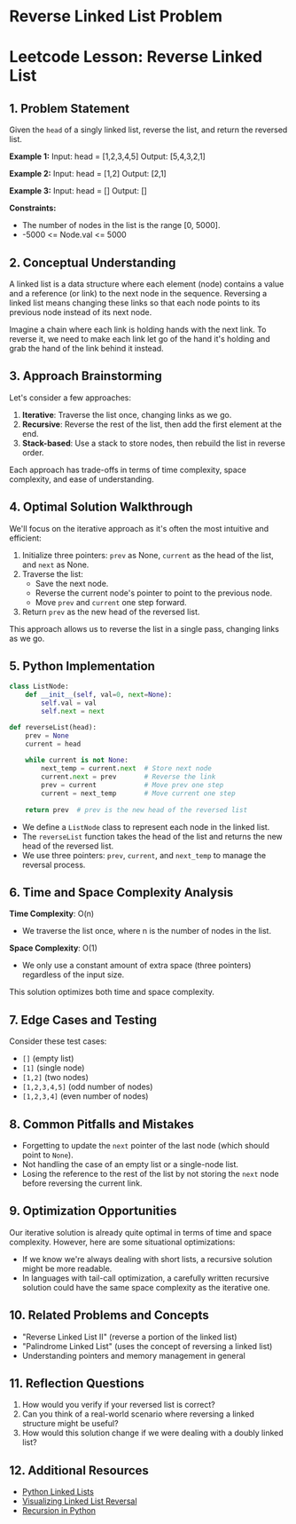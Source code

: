 # Reverse Linked List Problem

# Leetcode Lesson: Reverse Linked List

## 1. Problem Statement

Given the `head` of a singly linked list, reverse the list, and return the reversed list.

**Example 1:**
Input: head = [1,2,3,4,5]
Output: [5,4,3,2,1]

**Example 2:**
Input: head = [1,2]
Output: [2,1]

**Example 3:**
Input: head = []
Output: []

**Constraints:**
- The number of nodes in the list is the range [0, 5000].
- -5000 <= Node.val <= 5000

## 2. Conceptual Understanding

A linked list is a data structure where each element (node) contains a value and a reference (or link) to the next node in the sequence. Reversing a linked list means changing these links so that each node points to its previous node instead of its next node.

Imagine a chain where each link is holding hands with the next link. To reverse it, we need to make each link let go of the hand it's holding and grab the hand of the link behind it instead.

## 3. Approach Brainstorming

Let's consider a few approaches:
1. **Iterative**: Traverse the list once, changing links as we go.
2. **Recursive**: Reverse the rest of the list, then add the first element at the end.
3. **Stack-based**: Use a stack to store nodes, then rebuild the list in reverse order.

Each approach has trade-offs in terms of time complexity, space complexity, and ease of understanding.

## 4. Optimal Solution Walkthrough

We'll focus on the iterative approach as it's often the most intuitive and efficient:

1. Initialize three pointers: `prev` as None, `current` as the head of the list, and `next` as None.
2. Traverse the list:
   - Save the next node.
   - Reverse the current node's pointer to point to the previous node.
   - Move `prev` and `current` one step forward.
3. Return `prev` as the new head of the reversed list.

This approach allows us to reverse the list in a single pass, changing links as we go.

## 5. Python Implementation

```python
class ListNode:
    def __init__(self, val=0, next=None):
        self.val = val
        self.next = next

def reverseList(head):
    prev = None
    current = head
    
    while current is not None:
        next_temp = current.next  # Store next node
        current.next = prev       # Reverse the link
        prev = current            # Move prev one step
        current = next_temp       # Move current one step
    
    return prev  # prev is the new head of the reversed list
```

- We define a `ListNode` class to represent each node in the linked list.
- The `reverseList` function takes the head of the list and returns the new head of the reversed list.
- We use three pointers: `prev`, `current`, and `next_temp` to manage the reversal process.

## 6. Time and Space Complexity Analysis

**Time Complexity**: O(n)
- We traverse the list once, where n is the number of nodes in the list.

**Space Complexity**: O(1)
- We only use a constant amount of extra space (three pointers) regardless of the input size.

This solution optimizes both time and space complexity.

## 7. Edge Cases and Testing

Consider these test cases:
- `[]` (empty list)
- `[1]` (single node)
- `[1,2]` (two nodes)
- `[1,2,3,4,5]` (odd number of nodes)
- `[1,2,3,4]` (even number of nodes)

## 8. Common Pitfalls and Mistakes

- Forgetting to update the `next` pointer of the last node (which should point to `None`).
- Not handling the case of an empty list or a single-node list.
- Losing the reference to the rest of the list by not storing the `next` node before reversing the current link.

## 9. Optimization Opportunities

Our iterative solution is already quite optimal in terms of time and space complexity. However, here are some situational optimizations:
- If we know we're always dealing with short lists, a recursive solution might be more readable.
- In languages with tail-call optimization, a carefully written recursive solution could have the same space complexity as the iterative one.

## 10. Related Problems and Concepts

- "Reverse Linked List II" (reverse a portion of the linked list)
- "Palindrome Linked List" (uses the concept of reversing a linked list)
- Understanding pointers and memory management in general

## 11. Reflection Questions

1. How would you verify if your reversed list is correct?
2. Can you think of a real-world scenario where reversing a linked structure might be useful?
3. How would this solution change if we were dealing with a doubly linked list?

## 12. Additional Resources

- [Python Linked Lists](https://realpython.com/linked-lists-python/)
- [Visualizing Linked List Reversal](https://visualgo.net/en/list)
- [Recursion in Python](https://realpython.com/python-thinking-recursively/)
